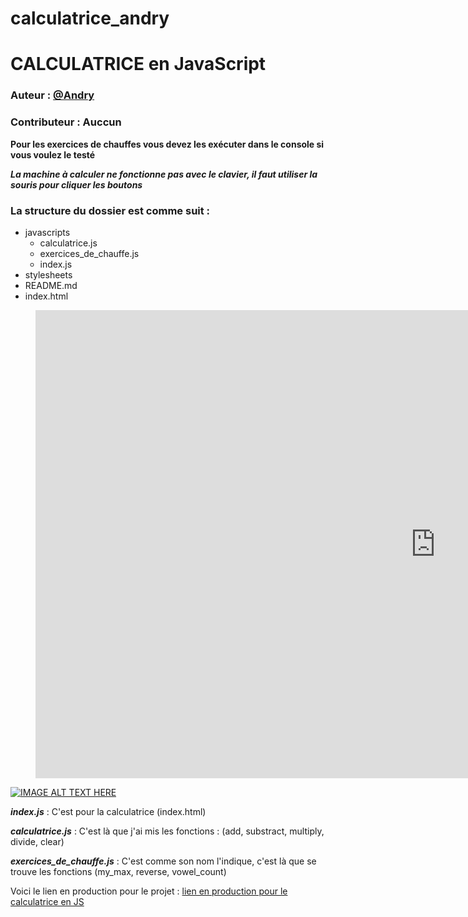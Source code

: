 # calculatrice_andry
# CALCULATRICE en JavaScript
### Auteur : [@Andry](https://github.com/Andryhajanirina)
### Contributeur : Auccun

**Pour les exercices de chauffes vous devez les exécuter dans le console si vous voulez le testé**


**_La machine à calculer ne fonctionne pas avec le clavier, il faut utiliser la souris pour cliquer les boutons_**

### La structure du dossier est comme suit :
 - javascripts
 	- calculatrice.js
	- exercices_de_chauffe.js
	- index.js
 - stylesheets
 - README.md
 - index.html

<figure class="video_container">
<iframe src="https://docs.google.com/presentation/d/1ux0yeJpJooWgq1_UROeAbbM3nNYFiF_iU26P3msPdzU/embed?start=false&loop=false&delayms=3000" frameborder="0" width="1280" height="749" allowfullscreen="true" mozallowfullscreen="true" webkitallowfullscreen="true"></iframe>
</figure>

[![IMAGE ALT TEXT HERE](https://img.youtube.com/vi/YP6FFvsekso/0.jpg)](https://www.youtube.com/watch?v=YP6FFvsekso)

**_index.js_** : C'est pour la calculatrice (index.html)

**_calculatrice.js_** : C'est là que j'ai mis les fonctions : (add, substract, multiply, divide, clear)

**_exercices_de_chauffe.js_** : C'est comme son nom l'indique, c'est là que se trouve les fonctions (my_max, reverse, vowel_count)

Voici le lien en production pour le projet : [lien en production pour le calculatrice en JS](http://calculatrice-andry.surge.sh/)
